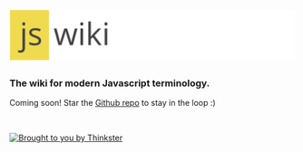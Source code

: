 # ![JS Wiki](logo_readme.png)

### The wiki for modern Javascript terminology.

Coming soon! Star the [Github repo](https://github.com/gothinkster/jswiki/) to stay in the loop :)


<br />

[![Brought to you by Thinkster](https://raw.githubusercontent.com/gothinkster/realworld/master/media/end.png)](https://thinkster.io)
